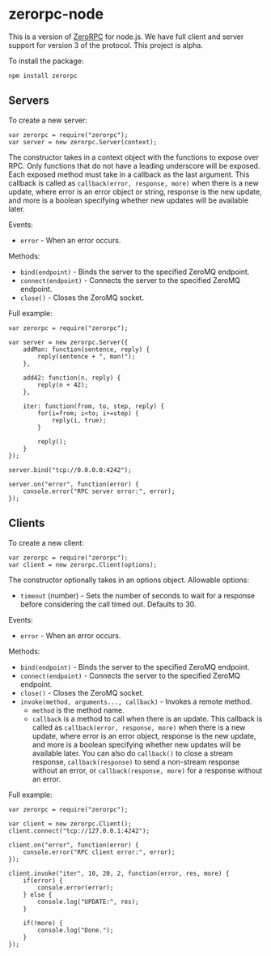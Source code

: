 zerorpc-node
============

This is a version of [ZeroRPC](https://github.com/dotcloud/zerorpc-python) for node.js. We have full client and server support for version 3 of the protocol. This project is alpha.

To install the package:

    npm install zerorpc

Servers
-------

To create a new server:

    var zerorpc = require("zerorpc");
    var server = new zerorpc.Server(context);

The constructor takes in a context object with the functions to expose over RPC. Only functions that do not have a leading underscore will be exposed. Each exposed method must take in a callback as the last argument. This callback is called as `callback(error, response, more)` when there is a new update, where error is an error object or string, response is the new update, and more is a boolean specifying whether new updates will be available later.

Events:

* `error` - When an error occurs.

Methods:

* `bind(endpoint)` - Binds the server to the specified ZeroMQ endpoint.
* `connect(endpoint)` - Connects the server to the specified ZeroMQ endpoint.
* `close()` - Closes the ZeroMQ socket.

Full example:

    var zerorpc = require("zerorpc");

    var server = new zerorpc.Server({
        addMan: function(sentence, reply) {
            reply(sentence + ", man!");
        },

        add42: function(n, reply) {
            reply(n + 42);
        },

        iter: function(from, to, step, reply) {
            for(i=from; i<to; i+=step) {
                reply(i, true);
            }

            reply();
        }
    });

    server.bind("tcp://0.0.0.0:4242");

    server.on("error", function(error) {
        console.error("RPC server error:", error);
    });

Clients
-------

To create a new client:

    var zerorpc = require("zerorpc");
    var client = new zerorpc.Client(options);

The constructor optionally takes in an options object. Allowable options:

* `timeout` (number) - Sets the number of seconds to wait for a response before considering the call timed out. Defaults to 30.

Events:

* `error` - When an error occurs.

Methods:

* `bind(endpoint)` - Binds the server to the specified ZeroMQ endpoint.
* `connect(endpoint)` - Connects the server to the specified ZeroMQ endpoint.
* `close()` - Closes the ZeroMQ socket.
* `invoke(method, arguments..., callback)` - Invokes a remote method.
  * `method` is the method name.
  * `callback` is a method to call when there is an update. This callback is called as `callback(error, response, more)` when there is a new update, where error is an error object, response is the new update, and more is a boolean specifying whether new updates will be available later. You can also do `callback()` to close a stream response, `callback(response)` to send a non-stream response without an error, or `callback(response, more)` for a response without an error.

Full example:

    var zerorpc = require("zerorpc");

    var client = new zerorpc.Client();
    client.connect("tcp://127.0.0.1:4242");

    client.on("error", function(error) {
        console.error("RPC client error:", error);
    });

    client.invoke("iter", 10, 20, 2, function(error, res, more) {
        if(error) {
            console.error(error);
        } else {
            console.log("UPDATE:", res);
        }

        if(!more) {
            console.log("Done.");
        }
    });
